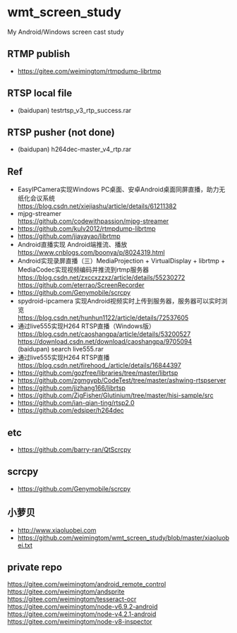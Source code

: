 # wmt_screen_study
My Android/Windows screen cast study  

## RTMP publish  
* https://gitee.com/weimingtom/rtmpdump-librtmp  

## RTSP local file  
* (baidupan) testrtsp_v3_rtp_success.rar  

## RTSP pusher (not done)    
* (baidupan) h264dec-master_v4_rtp.rar  

## Ref  
* EasyIPCamera实现Windows PC桌面、安卓Android桌面同屏直播，助力无纸化会议系统  
https://blog.csdn.net/xiejiashu/article/details/61211382  
* mjpg-streamer  
https://github.com/codewithpassion/mjpg-streamer  
* https://github.com/kulv2012/rtmpdump-librtmp  
* https://github.com/jiayayao/librtmp  
* Android直播实现 Android端推流、播放  
https://www.cnblogs.com/boonya/p/8024319.html  
* Android实现录屏直播（三）MediaProjection + VirtualDisplay + librtmp + MediaCodec实现视频编码并推流到rtmp服务器  
https://blog.csdn.net/zxccxzzxz/article/details/55230272  
https://github.com/eterrao/ScreenRecorder  
* https://github.com/Genymobile/scrcpy  
* spydroid-ipcamera 实现Android视频实时上传到服务器，服务器可以实时浏览  
https://blog.csdn.net/hunhun1122/article/details/72537605  
* 通过live555实现H264 RTSP直播（Windows版）  
https://blog.csdn.net/caoshangpa/article/details/53200527  
https://download.csdn.net/download/caoshangpa/9705094  
(baidupan) search live555.rar  
* 通过live555实现H264 RTSP直播  
https://blog.csdn.net/firehood_/article/details/16844397  
* https://github.com/gozfree/libraries/tree/master/librtsp  
* https://github.com/zgmgypb/CodeTest/tree/master/ashwing-rtspserver  
* https://github.com/jjzhang166/librtsp  
* https://github.com/ZigFisher/Glutinium/tree/master/hisi-sample/src  
* https://github.com/ian-qian-ting/rtsp2.0  
* https://github.com/edsiper/h264dec  

## etc  
* https://github.com/barry-ran/QtScrcpy  

## scrcpy  
* https://github.com/Genymobile/scrcpy  

## 小萝贝  
* http://www.xiaoluobei.com  
* https://github.com/weimingtom/wmt_screen_study/blob/master/xiaoluobei.txt  

## private repo  
https://gitee.com/weimingtom/android_remote_control  
https://gitee.com/weimingtom/andsprite  
https://gitee.com/weimingtom/tesseract-ocr
https://gitee.com/weimingtom/node-v6.9.2-android
https://gitee.com/weimingtom/node-v4.2.1-android
https://gitee.com/weimingtom/node-v8-inspector
